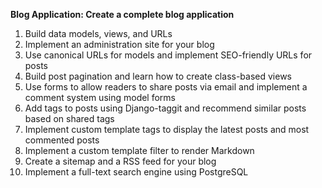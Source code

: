 **Blog Application: Create a complete blog application**

1. Build data models, views, and URLs
2. Implement an administration site for your blog
3. Use canonical URLs for models and implement SEO-friendly URLs for posts
4. Build post pagination and learn how to create class-based views
5. Use forms to allow readers to share posts via email and implement a comment system using model forms
6. Add tags to posts using Django-taggit and recommend similar posts based on shared tags
7. Implement custom template tags to display the latest posts and most commented posts
8. Implement a custom template filter to render Markdown
9. Create a sitemap and a RSS feed for your blog
10. Implement a full-text search engine using PostgreSQL
